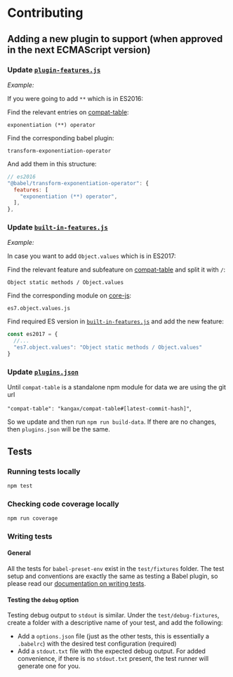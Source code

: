 # Contributing

## Adding a new plugin to support (when approved in the next ECMAScript version)

### Update [`plugin-features.js`](https://github.com/babel/babel-preset-env/blob/master/data/plugin-features.js)

*Example:*

If you were going to add `**` which is in ES2016:

Find the relevant entries on [compat-table](https://kangax.github.io/compat-table/es2016plus/#test-exponentiation_(**)_operator):

`exponentiation (**) operator`

Find the corresponding babel plugin:

`transform-exponentiation-operator`

And add them in this structure:

```js
// es2016
"@babel/transform-exponentiation-operator": {
  features: [
    "exponentiation (**) operator",
  ],
},
```

### Update [`built-in-features.js`](https://github.com/babel/babel-preset-env/blob/master/data/built-in-features.js)

*Example:*

In case you want to add `Object.values` which is in ES2017:

Find the relevant feature and subfeature on [compat-table](https://kangax.github.io/compat-table/es2016plus/#test-Object_static_methods_Object.values)
and split it with `/`:

`Object static methods / Object.values`

Find the corresponding module on [core-js](https://github.com/zloirock/core-js/tree/master/modules):

`es7.object.values.js`

Find required ES version in [`built-in-features.js`](https://github.com/babel/babel-preset-env/blob/master/data/built-in-features.js) and add the new feature:

```js
const es2017 = {
  //...
  "es7.object.values": "Object static methods / Object.values"
}
```

### Update [`plugins.json`](https://github.com/babel/babel-preset-env/blob/master/data/plugins.json)

Until `compat-table` is a standalone npm module for data we are using the git url

`"compat-table": "kangax/compat-table#[latest-commit-hash]"`,

So we update and then run `npm run build-data`. If there are no changes, then `plugins.json` will be the same.

## Tests

### Running tests locally

```bash
npm test
```

### Checking code coverage locally

```bash
npm run coverage
```

### Writing tests

#### General

All the tests for `babel-preset-env` exist in the `test/fixtures` folder. The
test setup and conventions are exactly the same as testing a Babel plugin, so
please read our [documentation on writing tests](https://github.com/babel/babel/blob/master/CONTRIBUTING.md#babel-plugin-x).

#### Testing the `debug` option

Testing debug output to `stdout` is similar. Under the `test/debug-fixtures`,
create a folder with a descriptive name of your test, and add the following:

* Add a `options.json` file (just as the other tests, this is essentially a
`.babelrc`) with the desired test configuration (required)
* Add a `stdout.txt` file with the expected debug output. For added
convenience, if there is no `stdout.txt` present, the test runner will
generate one for you.
